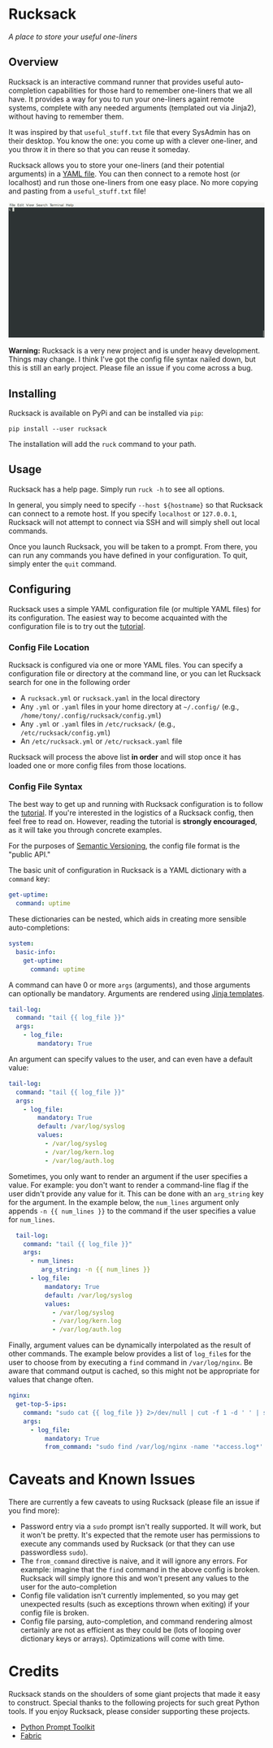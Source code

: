 # Rucksack 

*A place to store your useful one-liners*

## Overview

Rucksack is an interactive command runner that provides useful auto-completion capabilities for those hard to remember one-liners that we all have. It provides a way for you to run your one-liners againt remote systems, complete with any needed arguments (templated out via Jinja2), without having to remember them.

It was inspired by that `useful_stuff.txt` file that every SysAdmin has on their desktop. You know the one: you come up with a clever one-liner, and you throw it in there so that you can reuse it someday.

Rucksack allows you to store your one-liners (and their potential arguments) in a [YAML file](./rucksack.yml.example). You can then connect to a remote host (or localhost) and run those one-liners from one easy place. No more copying and pasting from a `useful_stuff.txt` file!

![Rucksack Demo](./doc/img/ruck_demo.gif)

**Warning:** Rucksack is a very new project and is under heavy development. Things may change. I think I've got the config file syntax nailed down, but this is still an early project. Please file an issue if you come across a bug.

## Installing

Rucksack is available on PyPi and can be installed via `pip`:

```
pip install --user rucksack
```

The installation will add the `ruck` command to your path.

## Usage

Rucksack has a help page. Simply run `ruck -h` to see all options.

In general, you simply need to specify `--host ${hostname}` so that Rucksack can connect to a remote host. If you specify `localhost` or `127.0.0.1`, Rucksack will not attempt to connect via SSH and will simply shell out local commands.

Once you launch Rucksack, you will be taken to a prompt. From there, you can run any commands you have defined in your configuration. To quit, simply enter the `quit` command.

## Configuring

Rucksack uses a simple YAML configuration file (or multiple YAML files) for its configuration. The easiest way to become acquainted with the configuration file is to try out the [tutorial](./doc/tutorial.md).

### Config File Location

Rucksack is configured via one or more YAML files. You can specify a configuration file or directory at the command line, or you can let Rucksack search for one in the following order
* A `rucksack.yml` or `rucksack.yaml` in the local directory
* Any `.yml` or `.yaml` files in your home directory at `~/.config/` (e.g., `/home/tony/.config/rucksack/config.yml`)
* Any `.yml` or `.yaml` files in `/etc/rucksack/` (e.g., `/etc/rucksack/config.yml`)
* An `/etc/rucksack.yml` or `/etc/rucksack.yaml` file

Rucksack will process the above list **in order** and will stop once it has loaded one or more config files from those locations.

### Config File Syntax

The best way to get up and running with Rucksack configuration is to follow the [tutorial](doc/tutorial.md). If you're interested in the logistics of a Rucksack config, then feel free to read on. However, reading the tutorial is **strongly encouraged**, as it will take you through concrete examples.

For the purposes of [Semantic Versioning](https://semver.org/), the config file format is the "public API."

The basic unit of configuration in Rucksack is a YAML dictionary with a `command` key:

```yaml
get-uptime:
  command: uptime
```

These dictionaries can be nested, which aids in creating more sensible auto-completions:

```yaml
system:
  basic-info:
    get-uptime:
      command: uptime
```

A command can have 0 or more `args` (arguments), and those arguments can optionally be mandatory. Arguments are rendered using [Jinja templates](https://jinja.palletsprojects.com/en/3.0.x/).

```yaml
tail-log:
  command: "tail {{ log_file }}"
  args:
    - log_file:
        mandatory: True
```

An argument can specify values to the user, and can even have a default value:

```yaml
tail-log:
  command: "tail {{ log_file }}"
  args:
    - log_file:
        mandatory: True
        default: /var/log/syslog
        values:
          - /var/log/syslog
          - /var/log/kern.log
          - /var/log/auth.log
```

Sometimes, you only want to render an argument if the user specifies a value. For example: you don't want to render a command-line flag if the user didn't provide any value for it. This can be done with an `arg_string` key for the argument. In the example below, the `num_lines` argument only appends `-n {{ num_lines }}` to the command if the user specifies a value for `num_lines`.

```yaml
  tail-log:
    command: "tail {{ log_file }}"
    args:
      - num_lines:
         arg_string: -n {{ num_lines }}
      - log_file:
          mandatory: True
          default: /var/log/syslog
          values:
            - /var/log/syslog
            - /var/log/kern.log
            - /var/log/auth.log
```

Finally, argument values can be dynamically interpolated as the result of other commands. The example below provides a list of `log_file`s for the user to choose from by executing a `find` command in `/var/log/nginx`. Be aware that command output is cached, so this might not be appropriate for values that change often.

```yaml
nginx:
  get-top-5-ips:
    command: "sudo cat {{ log_file }} 2>/dev/null | cut -f 1 -d ' ' | sort | uniq -c | sort -hr | head -n 5"
    args:
      - log_file:
          mandatory: True
          from_command: "sudo find /var/log/nginx -name '*access.log*' | grep -v '.gz'"
```

# Caveats and Known Issues

There are currently a few caveats to using Rucksack (please file an issue if you find more):

* Password entry via a `sudo` prompt isn't really supported. It will work, but it won't be pretty. It's expected that the remote user has permissions to execute any commands used by Rucksack (or that they can use passwordless `sudo`).
* The `from_command` directive is naive, and it will ignore any errors. For example: imagine that the `find` command in the above config is broken. Rucksack will simply ignore this and won't present any values to the user for the auto-completion
* Config file validation isn't currently implemented, so you may get unexpected results (such as exceptions thrown when exiting) if your config file is broken.
* Config file parsing, auto-completion, and command rendering almost certainly are not as efficient as they could be (lots of looping over dictionary keys or arrays). Optimizations will come with time.

# Credits

Rucksack stands on the shoulders of some giant projects that made it easy to construct. Special thanks to the following projects for such great Python tools. If you enjoy Rucksack, please consider supporting these projects.

* [Python Prompt Toolkit](https://github.com/prompt-toolkit/python-prompt-toolkit)
* [Fabric](https://www.fabfile.org/)
